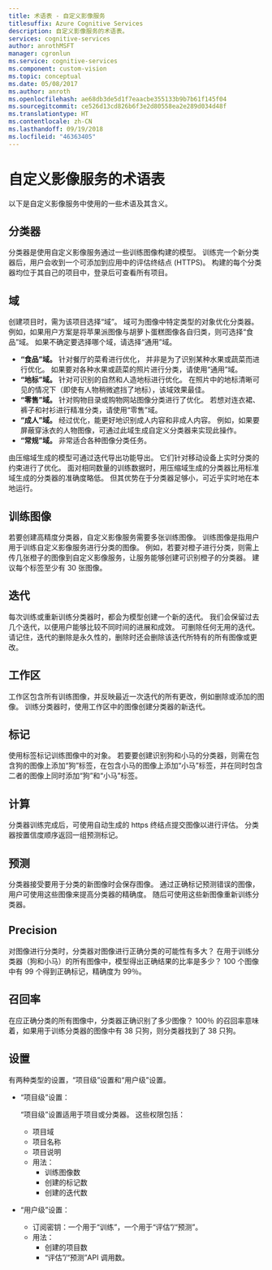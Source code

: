 ```yaml
---
title: 术语表 - 自定义影像服务
titlesuffix: Azure Cognitive Services
description: 自定义影像服务的术语表。
services: cognitive-services
author: anrothMSFT
manager: cgronlun
ms.service: cognitive-services
ms.component: custom-vision
ms.topic: conceptual
ms.date: 05/08/2017
ms.author: anroth
ms.openlocfilehash: ae68db3de5d1f7eaacbe355133b9b7b61f145f04
ms.sourcegitcommit: ce526d13cd826b6f3e2d80558ea2e289d034d48f
ms.translationtype: HT
ms.contentlocale: zh-CN
ms.lasthandoff: 09/19/2018
ms.locfileid: "46363405"
---
```

# <a name="glossary-of-terms-for-custom-vision-service"></a>自定义影像服务的术语表

以下是自定义影像服务中使用的一些术语及其含义。

## <a name="classifier"></a>分类器

分类器是使用自定义影像服务通过一些训练图像构建的模型。 训练完一个新分类器后，用户会收到一个可添加到应用中的评估终结点 (HTTPS)。 构建的每个分类器均位于其自己的项目中，登录后可查看所有项目。

## <a name="domain"></a>域

创建项目时，需为该项目选择“域”。 域可为图像中特定类型的对象优化分类器。 例如，如果用户方案是将苹果派图像与胡萝卜蛋糕图像各自归类，则可选择“食品”域。 如果不确定要选择哪个域，请选择“通用”域。

- **“食品”域。** 针对餐厅的菜肴进行优化， 并非是为了识别某种水果或蔬菜而进行优化。 如果要对各种水果或蔬菜的照片进行分类，请使用“通用”域。
- **“地标”域。** 针对可识别的自然和人造地标进行优化。 在照片中的地标清晰可见的情况下（即使有人物稍微遮挡了地标），该域效果最佳。
- **“零售”域。** 针对购物目录或购物网站图像分类进行了优化。 若想对连衣裙、裤子和衬衫进行精准分类，请使用“零售”域。
- **“成人”域。** 经过优化，能更好地识别成人内容和非成人内容。 例如，如果要屏蔽穿泳衣的人物图像，可通过此域生成自定义分类器来实现此操作。
- **“常规”域。** 非常适合各种图像分类任务。

由压缩域生成的模型可通过迭代导出功能导出。 它们针对移动设备上实时分类的约束进行了优化。 面对相同数量的训练数据时，用压缩域生成的分类器比用标准域生成的分类器的准确度略低。 但其优势在于分类器足够小，可近乎实时地在本地运行。 

## <a name="training-image"></a>训练图像

若要创建高精度分类器，自定义影像服务需要多张训练图像。 训练图像是指用户用于训练自定义影像服务进行分类的图像。 例如，若要对橙子进行分类，则需上传几张橙子的图像到自定义影像服务，让服务能够创建可识别橙子的分类器。 建议每个标签至少有 30 张图像。

## <a name="iteration"></a>迭代

每次训练或重新训练分类器时，都会为模型创建一个新的迭代。 我们会保留过去几个迭代，以便用户能够比较不同时间的进展和成效。 可删除任何无用的迭代。 请记住，迭代的删除是永久性的，删除时还会删除该迭代所特有的所有图像或更改。 

## <a name="workspace"></a>工作区

工作区包含所有训练图像，并反映最近一次迭代的所有更改，例如删除或添加的图像。 训练分类器时，使用工作区中的图像创建分类器的新迭代。

## <a name="tags"></a>标记

使用标签标记训练图像中的对象。 若要要创建识别狗和小马的分类器，则需在包含狗的图像上添加“狗”标签，在包含小马的图像上添加“小马”标签，并在同时包含二者的图像上同时添加“狗”和“小马”标签。

## <a name="evaluation"></a>计算

分类器训练完成后，可使用自动生成的 https 终结点提交图像以进行评估。 分类器按置信度顺序返回一组预测标记。

## <a name="predictions"></a>预测

分类器接受要用于分类的新图像时会保存图像。 通过正确标记预测错误的图像，用户可使用这些图像来提高分类器的精确度。 随后可使用这些新图像重新训练分类器。

## <a name="precision"></a>Precision

对图像进行分类时，分类器对图像进行正确分类的可能性有多大？ 在用于训练分类器（狗和小马）的所有图像中，模型得出正确结果的比率是多少？ 100 个图像中有 99 个得到正确标记，精确度为 99％。

## <a name="recall"></a>召回率

在应正确分类的所有图像中，分类器正确识别了多少图像？ 100％ 的召回率意味着，如果用于训练分类器的图像中有 38 只狗，则分类器找到了 38 只狗。

## <a name="settings"></a>设置

有两种类型的设置，“项目级”设置和“用户级”设置。

- “项目级”设置： 
  
  “项目级”设置适用于项目或分类器。 这些权限包括：

   - 项目域
   - 项目名称
   - 项目说明
   - 用法：
      - 训练图像数
      - 创建的标记数
      - 创建的迭代数

- “用户级”设置： 
   - 订阅密钥：一个用于“训练”，一个用于“评估”/“预测”。
   - 用法：
      - 创建的项目数
      - “评估”/“预测”API 调用数。

